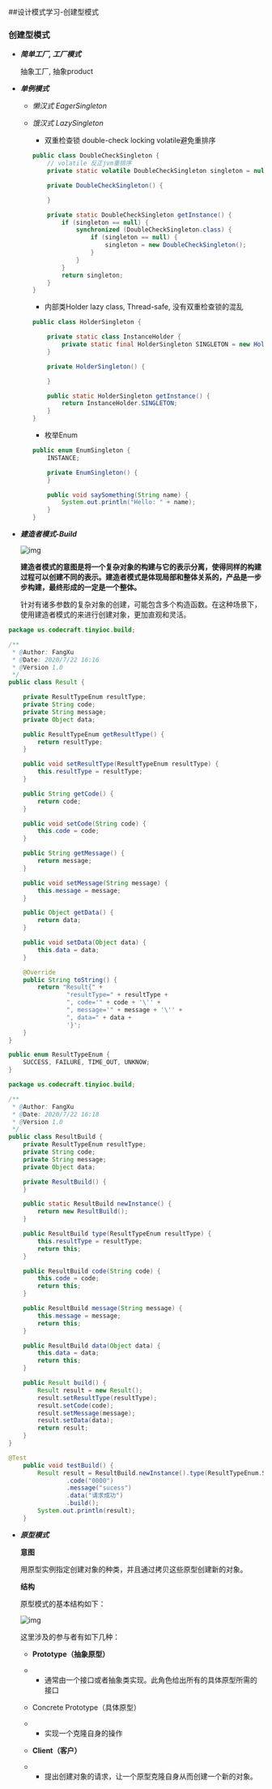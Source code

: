 ##设计模式学习-创建型模式

### 创建型模式

- ***简单工厂, 工厂模式***

  抽象工厂, 抽象product

- ***单例模式***

   - *懒汉式 EagerSingleton*



   - *饿汉式 LazySingleton*

      - 双重检查锁 double-check locking  volatile避免重排序

     ```java
     public class DoubleCheckSingleton {
         // volatile 反正jvm重排序
         private static volatile DoubleCheckSingleton singleton = null;
     
         private DoubleCheckSingleton() {
     
         }
     
         private static DoubleCheckSingleton getInstance() {
             if (singleton == null) {
                 synchronized (DoubleCheckSingleton.class) {
                     if (singleton == null) {
                         singleton = new DoubleCheckSingleton();
                     }
                 }
             }
             return singleton;
         }
     }
     ```



      - 内部类Holder lazy class, Thread-safe, 没有双重检查锁的混乱

     ```java
     public class HolderSingleton {
     
         private static class InstanceHolder {
             private static final HolderSingleton SINGLETON = new HolderSingleton();
         }
     
         private HolderSingleton() {
     
         }
     
         public static HolderSingleton getInstance() {
             return InstanceHolder.SINGLETON;
         }
     }
     ```



      - 枚举Enum

     ```java
     public enum EnumSingleton {
         INSTANCE;
     
         private EnumSingleton() {
         }
     
         public void saySomething(String name) {
             System.out.println("Hello: " + name);
         }
     }
     ```



- ***建造者模式-Build*** 

  ![img](https://mmbiz.qpic.cn/mmbiz_png/r6VWzhIpwUmTeawgORKEBf3ehuZXKwsYZ3bsbWYPdicWG069ebvqqfyNrKIGGz0jdZG1RabkkJRcfCFK2TeJj2A/640?wx_fmt=png&tp=webp&wxfrom=5&wx_lazy=1&wx_co=1)

  **建造者模式的意图是将一个复杂对象的构建与它的表示分离，使得同样的构建过程可以创建不同的表示。建造者模式是体现局部和整体关系的，产品是一步步构建，最终形成的一定是一个整体。**

  针对有诸多参数的复杂对象的创建，可能包含多个构造函数。在这种场景下，使用建造者模式的来进行创建对象，更加直观和灵活。

```java
package us.codecraft.tinyioc.build;

/**
 * @Author: FangXu
 * @Date: 2020/7/22 16:16
 * @Version 1.0
 */
public class Result {

    private ResultTypeEnum resultType;
    private String code;
    private String message;
    private Object data;

    public ResultTypeEnum getResultType() {
        return resultType;
    }

    public void setResultType(ResultTypeEnum resultType) {
        this.resultType = resultType;
    }

    public String getCode() {
        return code;
    }

    public void setCode(String code) {
        this.code = code;
    }

    public String getMessage() {
        return message;
    }

    public void setMessage(String message) {
        this.message = message;
    }

    public Object getData() {
        return data;
    }

    public void setData(Object data) {
        this.data = data;
    }

    @Override
    public String toString() {
        return "Result{" +
                "resultType=" + resultType +
                ", code='" + code + '\'' +
                ", message='" + message + '\'' +
                ", data=" + data +
                '}';
    }
}

```

```java
public enum ResultTypeEnum {
    SUCCESS, FAILURE, TIME_OUT, UNKNOW;
}
```



```java
package us.codecraft.tinyioc.build;

/**
 * @Author: FangXu
 * @Date: 2020/7/22 16:18
 * @Version 1.0
 */
public class ResultBuild {
    private ResultTypeEnum resultType;
    private String code;
    private String message;
    private Object data;

    private ResultBuild() {
    }

    public static ResultBuild newInstance() {
        return new ResultBuild();
    }

    public ResultBuild type(ResultTypeEnum resultType) {
        this.resultType = resultType;
        return this;
    }

    public ResultBuild code(String code) {
        this.code = code;
        return this;
    }

    public ResultBuild message(String message) {
        this.message = message;
        return this;
    }

    public ResultBuild data(Object data) {
        this.data = data;
        return this;
    }

    public Result build() {
        Result result = new Result();
        result.setResultType(resultType);
        result.setCode(code);
        result.setMessage(message);
        result.setData(data);
        return result;
    }
}

```

```java
@Test
    public void testBuild() {
        Result result = ResultBuild.newInstance().type(ResultTypeEnum.SUCCESS)
                .code("0000")
                .message("sucess")
                .data("请求成功")
                .build();
        System.out.println(result);
    }
```



- ***原型模式***

  **意图**

  用原型实例指定创建对象的种类，并且通过拷贝这些原型创建新的对象。



  **结构**

  原型模式的基本结构如下：

  ![img](https://mmbiz.qpic.cn/mmbiz_png/r6VWzhIpwUkon6wGIptjUogqrxU8OV3V4PK3FsaSAxJUw5aehVWSqK99sjvPMYvR2pMxicS5bXibeN7IJBiaryxRw/640?wx_fmt=png&tp=webp&wxfrom=5&wx_lazy=1&wx_co=1)

  这里涉及的参与者有如下几种：

  - **Prototype（抽象原型）**

  - - 通常由一个接口或者抽象类实现。此角色给出所有的具体原型所需的接口

  - Concrete Prototype（具体原型）

  - - 实现一个克隆自身的操作

  - **Client（客户）**

  - - 提出创建对象的请求，让一个原型克隆自身从而创建一个新的对象。

